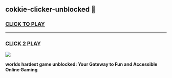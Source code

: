 
## cokkie-clicker-unblocked 👋
<h3>
<a href="https://premium.freeplayer.one?title=cokkie-clicker-unblocked&ref=14F">CLICK TO PLAY</a></h3>
<hr>

<h3>
<a href="https://premium.freeplayer.one?title=cokkie-clicker-unblocked&ref=14F">CLICK 2 PLAY</a>
  
</h3>

<a href="https://premium.freeplayer.one?title=cokkie-clicker-unblocked&ref=12F/"><img src="https://clearcache.store/games.png"></a>


**worlds hardest game unblocked: Your Gateway to Fun and Accessible Online Gaming**
